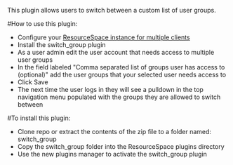 This plugin allows users to switch between a custom list of user groups.

#How to use this plugin:
* Configure your [ResourceSpace instance for multiple clients](http://wiki.resourcespace.org/index.php/Configuring_for_Multiple_Client_use)
* Install the switch_group plugin
* As a user admin edit the user account that needs access to multiple user groups
* In the field labeled "Comma separated list of groups user has access to (optional)" add the user groups that your selected user needs access to
* Click Save
* The next time the user logs in they will see a pulldown in the top navigation menu populated with the groups they are allowed to switch between

#To install this plugin:
* Clone repo or extract the contents of the zip file to a folder named: switch_group 
* Copy the switch_group folder into the ResourceSpace plugins directory
* Use the new plugins manager to activate the switch_group plugin
